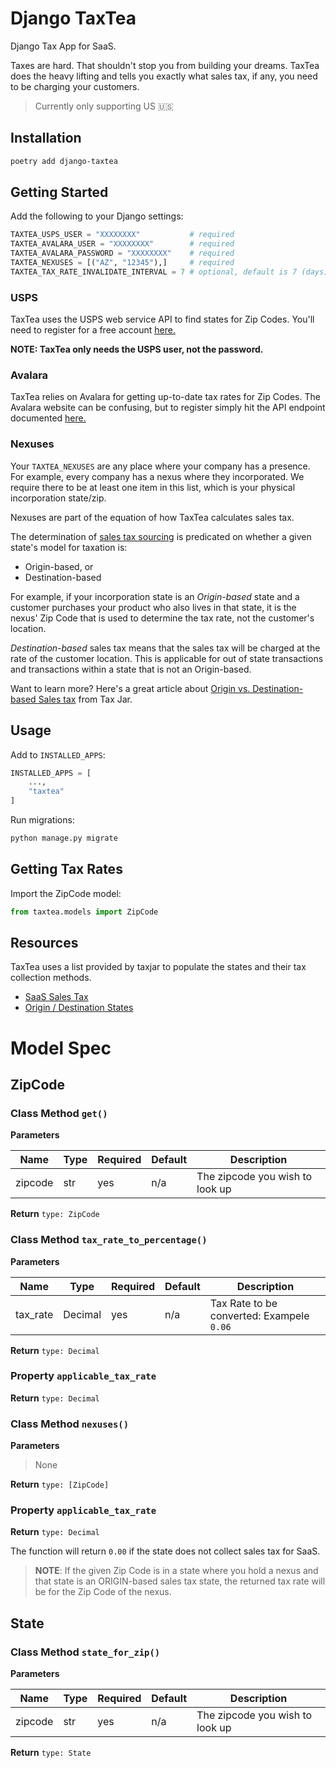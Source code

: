 # Django TaxTea

Django Tax App for SaaS.

Taxes are hard. That shouldn't stop you from building your dreams. TaxTea does the heavy lifting and tells you exactly what sales tax, if any, you need to be charging your customers.

> Currently only supporting US 🇺🇸

## Installation

```bash
poetry add django-taxtea
```

## Getting Started

Add the following to your Django settings:

```python
TAXTEA_USPS_USER = "XXXXXXXX"           # required
TAXTEA_AVALARA_USER = "XXXXXXXX"        # required
TAXTEA_AVALARA_PASSWORD = "XXXXXXXX"    # required
TAXTEA_NEXUSES = [("AZ", "12345"),]     # required
TAXTEA_TAX_RATE_INVALIDATE_INTERVAL = 7 # optional, default is 7 (days)
```

### USPS

TaxTea uses the USPS web service API to find states for Zip Codes. You'll need to register for a free account [here.](https://www.usps.com/business/web-tools-apis/)

**NOTE: TaxTea only needs the USPS user, not the password.**

### Avalara

TaxTea relies on Avalara for getting up-to-date tax rates for Zip Codes. The Avalara website can be confusing, but to register simply hit the API endpoint documented [here.](https://developer.avalara.com/api-reference/avatax/rest/v2/methods/Free/RequestFreeTrial/)

### Nexuses

Your `TAXTEA_NEXUSES` are any place where your company has a presence. For example, every company has a nexus where they incorporated. We require there to be at least one item in this list, which is your physical incorporation state/zip.

Nexuses are part of the equation of how TaxTea calculates sales tax.

The determination of [sales tax sourcing](https://www.avalara.com/us/en/blog/2019/02/sales-tax-sourcing-how-to-find-the-right-rule-for-every-transaction.html) is predicated on whether a given state's model for taxation is:

- Origin-based, or
- Destination-based

For example, if your incorporation state is an _Origin-based_ state and a customer purchases your product who also lives in that state, it is the nexus' Zip Code that is used to determine the tax rate, not the customer's location.

_Destination-based_ sales tax means that the sales tax will be charged at the rate of the customer location. This is applicable for out of state transactions and transactions within a state that is not an Origin-based.

Want to learn more? Here's a great article about [Origin vs. Destination-based Sales tax](https://blog.taxjar.com/charging-sales-tax-rates/) from Tax Jar.

## Usage

Add to `INSTALLED_APPS`:

```python
INSTALLED_APPS = [
    ...,
    "taxtea"
]
```

Run migrations:

```python
python manage.py migrate
```

## Getting Tax Rates

Import the ZipCode model:

```python
from taxtea.models import ZipCode
```

## Resources

TaxTea uses a list provided by taxjar to populate the states and their tax collection methods.
- [SaaS Sales Tax](https://blog.taxjar.com/saas-sales-tax/)
- [Origin / Destination States](https://blog.taxjar.com/charging-sales-tax-rates/)


# Model Spec

## ZipCode

### Class Method `get()`

**Parameters**

| Name    | Type | Required | Default | Description                     |
| ------- | ---- | -------- | ------- | ------------------------------- |
| zipcode | str  | yes      | n/a     | The zipcode you wish to look up |

**Return** `type: ZipCode`

### Class Method `tax_rate_to_percentage()`

**Parameters**

| Name     | Type    | Required | Default | Description                               |
| -------- | ------- | -------- | ------- | ----------------------------------------- |
| tax_rate | Decimal | yes      | n/a     | Tax Rate to be converted: Exampele `0.06` |

**Return** `type: Decimal`

### Property `applicable_tax_rate`

**Return** `type: Decimal`

### Class Method `nexuses()`

**Parameters**

> None

**Return** `type: [ZipCode]`

### Property `applicable_tax_rate`

**Return** `type: Decimal`

The function will return `0.00` if the state does not collect sales tax for SaaS.

> **NOTE**: If the given Zip Code is in a state where you hold a nexus and that state is an ORIGIN-based sales tax state, the returned tax rate will be for the Zip Code of the nexus.

## State

### Class Method `state_for_zip()`

**Parameters**

| Name    | Type | Required | Default | Description                     |
| ------- | ---- | -------- | ------- | ------------------------------- |
| zipcode | str  | yes      | n/a     | The zipcode you wish to look up |

**Return** `type: State`
